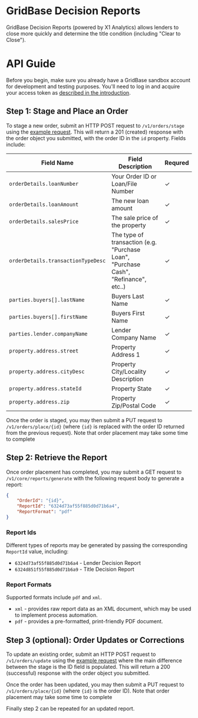 # GridBase Decision Reports

GridBase Decision Reports (powered by X1 Analytics) allows lenders to close more quickly and determine the title condition (including "Clear to Close").

# API Guide

Before you begin, make sure you already have a GridBase sandbox account for development and testing purposes. You'll need to log in and acquire your access token as [described in the introduction](https://github.com/grid151/gridbase-samples#authentication-with-the-gridbase-api).

## Step 1: Stage and Place an Order

To stage a new order, submit an HTTP POST request to `/v1/orders/stage` using the [example request](01_stage.json). This will return a 201 (created) response with the order object you submitted, with the order ID in the `id` property. Fields include:

| Field Name | Field Description | Requred |
|---|---|---|
| `orderDetails.loanNumber` | Your Order ID or Loan/File Number | &check; |
| `orderDetails.loanAmount` | The new loan amount | &check; |
| `orderDetails.salesPrice` | The sale price of the property | &check; |
| `orderDetails.transactionTypeDesc` | The type of transaction (e.g. "Purchase Loan", "Purchase Cash", "Refinance", etc..) | &check; |
| `parties.buyers[].lastName` | Buyers Last Name | &check; |
| `parties.buyers[].firstName` | Buyers First Name | &check; |
| `parties.lender.companyName` | Lender Company Name | &check; |
| `property.address.street` | Property Address 1 | &check; |
| `property.address.cityDesc` | Property City/Locality Description | &check; |
| `property.address.stateId` | Property State | &check; |
| `property.address.zip` | Property Zip/Postal Code | &check; |



Once the order is staged, you may then submit a PUT request to `/v1/orders/place/{id}` (where `{id}` is replaced with the order ID returned from the previous request). Note that order placement may take some time to complete

## Step 2: Retrieve the Report

Once order placement has completed, you may submit a GET request to `/v1/core/reports/generate` with the following request body to generate a report:

```json
{
    "OrderId": "{id}",
    "ReportId": "6324d73af55f885d0d71b6a4",
    "ReportFormat": "pdf"
}
```

### Report Ids

Different types of reports may be generated by passing the corresponding `ReportId` value, including:
- `6324d73af55f885d0d71b6a4` - Lender Decision Report
- `6324d851f55f885d0d71b6a9` - Title Decision Report

### Report Formats

Supported formats include `pdf` and `xml`.

- `xml` - provides raw report data as an XML document, which may be used to implement process automation. 
- `pdf` - provides a pre-formatted, print-friendly PDF document.


## Step 3 (optional): Order Updates or Corrections

To update an existing order, submit an HTTP POST request to `/v1/orders/update` using the [example request](01_update.json) where the main difference between the stage is the ID field is populated. This will return a 200 (successful) response with the order object you submitted.

Once the order has been updated, you may then submit a PUT request to `/v1/orders/place/{id}` (where `{id}` is the order ID). Note that order placement may take some time to complete

Finally step 2 can be repeated for an updated report.
